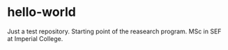 # hello-world
Just a test repository.
Starting point of the reasearch program.
MSc in SEF at Imperial College.
